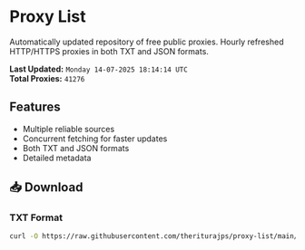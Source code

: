 # Proxy List

Automatically updated repository of free public proxies. Hourly refreshed HTTP/HTTPS proxies in both TXT and JSON formats.

**Last Updated:** `Monday 14-07-2025 18:14:14 UTC`  
**Total Proxies:** `41276`

## Features
- Multiple reliable sources
- Concurrent fetching for faster updates
- Both TXT and JSON formats
- Detailed metadata

## 📥 Download

### TXT Format
```bash
curl -O https://raw.githubusercontent.com/theriturajps/proxy-list/main/proxies.txt
